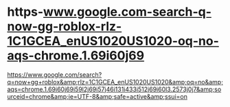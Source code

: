 # https-www.google.com-search-q-now-gg-roblox-rlz-1C1GCEA_enUS1020US1020-oq-no-aqs-chrome.1.69i60j69
https://www.google.com/search?q=now+gg+roblox&amp;rlz=1C1GCEA_enUS1020US1020&amp;oq=no&amp;aqs=chrome.1.69i60j69i59l2j69i57j46i131i433i512j69i60l3.2573j0j7&amp;sourceid=chrome&amp;ie=UTF-8&amp;safe=active&amp;ssui=on
